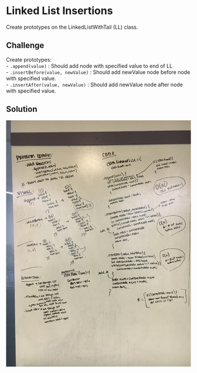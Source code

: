 # Linked List Insertions

Create prototypes on the LinkedListWithTail (LL) class.

## Challenge

Create prototypes: <br/>
    - `.append(value)` : Should add node with specified value to end of LL<br/>
    - `.insertBefore(value, newValue)` : Should add newValue node before node with specified value. <br/>
    - `.insertAfter(value, newValue)` : Should add newValue node after node with specified value.
## Solution

![whiteboard solution](../assets/ll-insertions.jpg)

